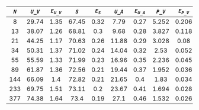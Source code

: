 ﻿| ***`N`*** | ***`U_V`*** | ***`E`<sub>`U_V`</sub>*** | ***`S`*** | ***`E`<sub>`S`</sub>*** | ***`U_A`*** | ***`E`<sub>`U_A`</sub>*** | ***`P_V`*** | ***`E`<sub>`P_V`</sub>*** | ***`P_A`*** | ***`E`<sub>`P_A`</sub>*** |
|:---------:|:-----------:|:-------------------------:|:---------:|:-----------------------:|:-----------:|:-------------------------:|:-----------:|:-------------------------:|:-----------:|:-------------------------:|
| 8         | 29.74       | 1.35                      | 67.45     | 0.32                    | 7.79        | 0.27                      | 5.252       | 0.206                     | 13.898      | 0.545                     |
| 13        | 38.07       | 1.26                      | 68.81     | 0.3                     | 9.68        | 0.28                      | 3.827       | 0.118                     | 11.099      | 0.459                     |
| 21        | 44.25       | 1.17                      | 70.63     | 0.26                    | 11.88       | 0.29                      | 3.028       | 0.08                      | 8.186       | 0.261                     |
| 34        | 50.31       | 1.37                      | 71.02     | 0.24                    | 14.04       | 0.32                      | 2.53        | 0.052                     | 6.367       | 0.148                     |
| 55        | 55.59       | 1.33                      | 71.99     | 0.23                    | 16.96       | 0.35                      | 2.236       | 0.045                     | 5.163       | 0.107                     |
| 89        | 61.87       | 1.36                      | 72.56     | 0.21                    | 19.44       | 0.37                      | 1.952       | 0.036                     | 4.426       | 0.087                     |
| 144       | 66.09       | 1.4                       | 72.82     | 0.21                    | 21.65       | 0.4                       | 1.83        | 0.034                     | 3.953       | 0.074                     |
| 233       | 69.75       | 1.51                      | 73.11     | 0.2                     | 23.67       | 0.41                      | 1.694       | 0.028                     | 3.532       | 0.059                     |
| 377       | 74.38       | 1.64                      | 73.4      | 0.19                    | 27.1        | 0.46                      | 1.532       | 0.026                     | 3.071       | 0.048                     |
